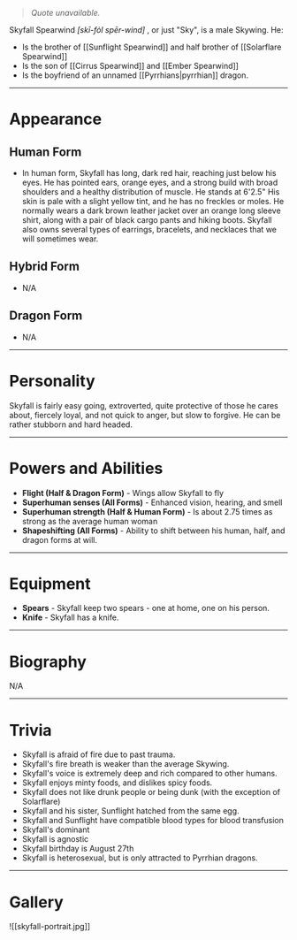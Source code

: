 > *Quote unavailable.*


Skyfall Spearwind *\[skī-fȯl spēr-wind\]* , or just "Sky", is a male Skywing.
He:
- Is the brother of [[Sunflight Spearwind]] and half brother of [[Solarflare Spearwind]]
- Is the son of [[Cirrus Spearwind]] and [[Ember Spearwind]]
- Is the boyfriend of an unnamed [[Pyrrhians|pyrrhian]] dragon.
***
# Appearance
## Human Form
- In human form, Skyfall has long, dark red hair, reaching just below his eyes. He has pointed ears, orange eyes, and a strong build with broad shoulders and a healthy distribution of muscle. He stands at 6'2.5" His skin is pale with a slight yellow tint, and he has no freckles or moles. He normally wears a dark brown leather jacket over an orange long sleeve shirt, along with a pair of black cargo pants and hiking boots. Skyfall also owns several types of earrings, bracelets, and necklaces that we will sometimes wear.

## Hybrid Form
- N/A

## Dragon Form
- N/A
***
# Personality
Skyfall is fairly easy going, extroverted, quite protective of those he cares about, fiercely loyal, and not quick to anger, but slow to forgive. He can be rather stubborn and hard headed.
***
# Powers and Abilities
- **Flight (Half & Dragon Form)** \- Wings allow Skyfall to fly
- **Superhuman senses (All Forms)** \- Enhanced vision, hearing, and smell
- **Superhuman strength (Half & Human Form)** \- Is about 2.75 times as strong as the average human woman
- **Shapeshifting (All Forms)** \- Ability to shift between his human, half, and dragon forms at will.
***
# Equipment
- **Spears** - Skyfall keep two spears - one at home, one on his person.
- **Knife** - Skyfall has a knife.
***
# Biography
N/A
***
# Trivia
- Skyfall is afraid of fire due to past trauma.
- Skyfall's fire breath is weaker than the average Skywing.
- Skyfall's voice is extremely deep and rich compared to other humans.
- Skyfall enjoys minty foods, and dislikes spicy foods.
- Skyfall does not like drunk people or being dunk (with the exception of Solarflare)
- Skyfall and his sister, Sunflight hatched from the same egg.
- Skyfall and Sunflight have compatible blood types for blood transfusion
- Skyfall's dominant 
- Skyfall is agnostic
- Skyfall birthday is August 27th
- Skyfall is heterosexual, but is only attracted to Pyrrhian dragons.
***
# Gallery
![[skyfall-portrait.jpg]]